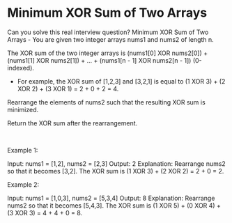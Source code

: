 # Minimum XOR Sum of Two Arrays

Can you solve this real interview question? Minimum XOR Sum of Two Arrays - You are given two integer arrays nums1 and nums2 of length n.

The XOR sum of the two integer arrays is (nums1[0] XOR nums2[0]) + (nums1[1] XOR nums2[1]) + ... + (nums1[n - 1] XOR nums2[n - 1]) (0-indexed).

 * For example, the XOR sum of [1,2,3] and [3,2,1] is equal to (1 XOR 3) + (2 XOR 2) + (3 XOR 1) = 2 + 0 + 2 = 4.

Rearrange the elements of nums2 such that the resulting XOR sum is minimized.

Return the XOR sum after the rearrangement.

 

Example 1:


Input: nums1 = [1,2], nums2 = [2,3]
Output: 2
Explanation: Rearrange nums2 so that it becomes [3,2].
The XOR sum is (1 XOR 3) + (2 XOR 2) = 2 + 0 = 2.

Example 2:


Input: nums1 = [1,0,3], nums2 = [5,3,4]
Output: 8
Explanation: Rearrange nums2 so that it becomes [5,4,3]. 
The XOR sum is (1 XOR 5) + (0 XOR 4) + (3 XOR 3) = 4 + 4 + 0 = 8.